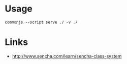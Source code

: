 

Usage
=====

    commonjs --script serve ./ -v ./

    
Links
=====

  * http://www.sencha.com/learn/sencha-class-system
